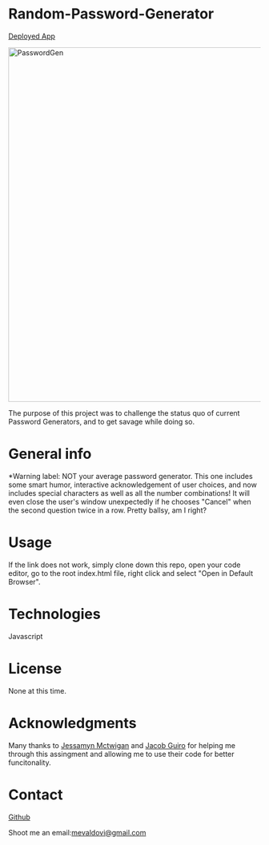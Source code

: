 
# Random-Password-Generator

[Deployed App](https://mevaldovi.github.io/Random-Password-Generator/)

<img width="708" alt="PasswordGen" src="https://user-images.githubusercontent.com/83307023/135528546-ffe20fa3-9540-4f5a-9a20-58288f357343.PNG">


The purpose of this project was to challenge the status quo of current Password Generators, and to get savage while doing so.

# General info

*Warning label: NOT your average password generator. This one includes some smart humor, interactive acknowledgement of user choices, and now includes special characters as well as all the number combinations! It will even close the user's window unexpectedly if he chooses "Cancel" when the second question twice in a row. Pretty ballsy, am I right?

# Usage

If the link does not work, simply clone down this repo, open your code editor, go to the root index.html file, right click and select "Open in Default Browser".

# Technologies
Javascript

# License
None at this time.

# Acknowledgments
Many thanks to [Jessamyn Mctwigan](https://github.com/jessamyn27) and [Jacob Guiro](https://github.com/Jguiro09) for helping me through this assingment and allowing me to use their code for better funcitonality. 

# Contact 

[Github](https://github.com/mevaldovi)

Shoot me an email:[mevaldovi@gmail.com](mevaldovi@gmail.com)




